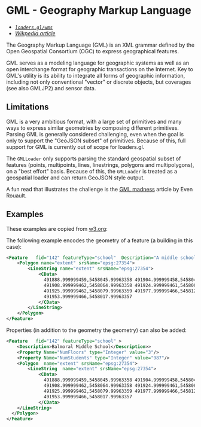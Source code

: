 # GML - Geography Markup Language

- *[`loaders.gl/wms`](/docs/modules/wms)*
- *[Wikpedia article](https://en.wikipedia.org/wiki/Geography_Markup_Language)*

The Geography Markup Language (GML) is an XML grammar defined by the Open Geospatial Consortium (OGC) to express geographical features.

GML serves as a modeling language for geographic systems as well as an open interchange format for geographic transactions on the Internet. Key to GML's utility is its ability to integrate all forms of geographic information, including not only conventional "vector" or discrete objects, but coverages (see also GMLJP2) and sensor data.

## Limitations

GML is a very ambitious format, with a large set of primitives and many ways to express similar geometries by composing different primitives. Parsing GML is generally considered challenging, even when the goal is only to support the "GeoJSON subset" of primitives.  Because of this, full support for GML is currently out of scope for loaders.gl.

The `GMLLoader` only supports parsing the standard geospatial subset of features (points, multipoints, lines, linestrings, polygons and multipolygons), on a "best effort" basis. Because of this, the `GMLLoader` is treated as a geospatial loader and can return GeoJSON style output.

A fun read that illustrates the challenge is the [GML madness](http://erouault.blogspot.com/2014/04/gml-madness.html) article by Even Rouault.

## Examples

These examples are copied from [w3.org](https://www.w3.org/Mobile/posdep/GMLIntroduction.html):

The following example encodes the geometry of a feature (a building in this case):

```xml
<Feature   fid="142" featureType="school"  Description="A middle school">
    <Polygon name="extent" srsName="epsg:27354">
        <LineString name="extent" srsName="epsg:27354">
            <CData>
              491888.999999459,5458045.99963358 491904.999999458,5458044.99963358
              491908.999999462,5458064.99963358 491924.999999461,5458064.99963358
              491925.999999462,5458079.99963359 491977.999999466,5458120.9996336
              491953.999999466,5458017.99963357 
            </CData>
        </LineString>
    </Polygon>
</Feature>
```

Properties (in addition to the geometry the geometry) can also be added:

```xml
<Feature   fid="142" featureType="school" >
    <Description>Balmoral Middle School</Description>>
    <Property Name="NumFloors" type="Integer" value="3"/>
    <Property Name="NumStudents" type="Integer" value="987"/>
    <Polygon  name="extent" srsName="epsg:27354">
        <LineString  name="extent" srsName="epsg:27354">
            <CData>
              491888.999999459,5458045.99963358 491904.999999458,5458044.99963358
              491908.999999462,5458064.99963358 491924.999999461,5458064.99963358
              491925.999999462,5458079.99963359 491977.999999466,5458120.9996336
              491953.999999466,5458017.99963357 
            </CData>
    </LineString>
  </Polygon>
</Feature>
```

